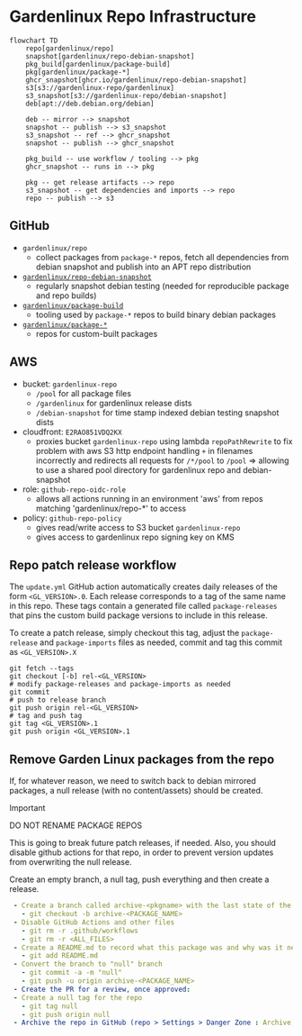 # Gardenlinux Repo Infrastructure

```mermaid
flowchart TD
	repo[gardenlinux/repo]
	snapshot[gardenlinux/repo-debian-snapshot]
	pkg_build[gardenlinux/package-build]
	pkg[gardenlinux/package-*]
	ghcr_snapshot[ghcr.io/gardenlinux/repo-debian-snapshot]
	s3[s3://gardenlinux-repo/gardenlinux]
	s3_snapshot[s3://gardenlinux-repo/debian-snapshot]
	deb[apt://deb.debian.org/debian]

	deb -- mirror --> snapshot
	snapshot -- publish --> s3_snapshot
	s3_snapshot -- ref --> ghcr_snapshot
	snapshot -- publish --> ghcr_snapshot

	pkg_build -- use workflow / tooling --> pkg
	ghcr_snapshot -- runs in --> pkg

	pkg -- get release artifacts --> repo
	s3_snapshot -- get dependencies and imports --> repo
	repo -- publish --> s3
```

## GitHub

- `gardenlinux/repo`
	- collect packages from `package-*` repos, fetch all dependencies from debian snapshot and publish into an APT repo distribution
- [`gardenlinux/repo-debian-snapshot`](https://github.com/gardenlinux/repo-debian-snapshot)
	- regularly snapshot debian testing (needed for reproducible package and repo builds)
- [`gardenlinux/package-build`](https://github.com/gardenlinux/package-build)
	- tooling used by `package-*` repos to build binary debian packages
- [`gardenlinux/package-*`](https://github.com/gardenlinux?q=package-&type=all&language=&sort=)
	- repos for custom-built packages

## AWS

- bucket: `gardenlinux-repo`
	- `/pool` for all package files
	- `/gardenlinux` for gardenlinux release dists
	- `/debian-snapshot` for time stamp indexed debian testing snapshot dists
- cloudfront: `E2RAO851VDQ2KX`
	- proxies bucket `gardenlinux-repo` using lambda `repoPathRewrite` to fix problem with aws S3 http endpoint handling `+` in filenames incorrectly and redirects all requests for `/*/pool` to `/pool` => allowing to use a shared pool directory for gardenlinux repo and debian-snapshot
- role: `github-repo-oidc-role`
	- allows all actions running in an environment 'aws' from repos matching 'gardenlinux/repo-*' to access
- policy: `github-repo-policy`
	- gives read/write access to S3 bucket `gardenlinux-repo`
	- gives access to gardenlinux repo signing key on KMS

## Repo patch release workflow

The `update.yml` GitHub action automatically creates daily releases of the form `<GL_VERSION>.0`.
Each release corresponds to a tag of the same name in this repo.
These tags contain a generated file called `package-releases` that pins the custom build package versions to include in this release.

To create a patch release, simply checkout this tag, adjust the `package-release` and `package-imports` files as needed, commit and tag this commit as `<GL_VERSION>.X`

```
git fetch --tags
git checkout [-b] rel-<GL_VERSION>
# modify package-releases and package-imports as needed
git commit
# push to release branch
git push origin rel-<GL_VERSION>
# tag and push tag
git tag <GL_VERSION>.1
git push origin <GL_VERSION>.1
```

## Remove Garden Linux packages from the repo

If, for whatever reason, we need to switch back to debian mirrored packages, a null release (with no content/assets) should be created.

> [!IMPORTANT]  
> DO NOT RENAME PACKAGE REPOS

This is going to break future patch releases, if needed. Also, you should disable github actions for that repo, in order to prevent version updates from overwriting the null release.

Create an empty branch, a null tag, push everything and then create a release.

```yaml
 - Create a branch called archive-<pkgname> with the last state of the repo.
   - git checkout -b archive-<PACKAGE_NAME>
 - Disable GitHub Actions and other files
   - git rm -r .github/workflows
   - git rm -r <ALL_FILES>
 - Create a README.md to record what this package was and why was it needed
   - git add README.md
 - Convert the branch to "null" branch
   - git commit -a -m "null"
   - git push -u origin archive-<PACKAGE_NAME>
 - Create the PR for a review, once approved:
 - Create a null tag for the repo
   - git tag null
   - git push origin null
 - Archive the repo in GitHub (repo > Settings > Danger Zone : Archive)
```
